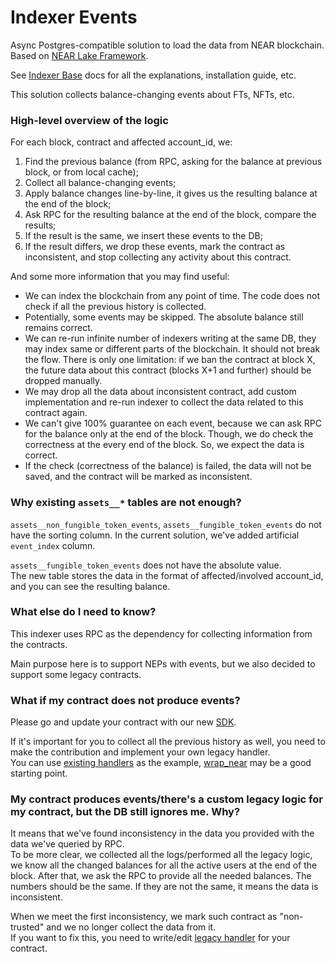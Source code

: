 # Indexer Events

Async Postgres-compatible solution to load the data from NEAR blockchain.
Based on [NEAR Lake Framework](https://github.com/near/near-lake-framework-rs).

See [Indexer Base](https://github.com/near/near-indexer-base#indexer-base) docs for all the explanations, installation guide, etc.

This solution collects balance-changing events about FTs, NFTs, etc.

### High-level overview of the logic

For each block, contract and affected account_id, we:
1. Find the previous balance (from RPC, asking for the balance at previous block, or from local cache);
2. Collect all balance-changing events;
3. Apply balance changes line-by-line, it gives us the resulting balance at the end of the block;
4. Ask RPC for the resulting balance at the end of the block, compare the results;
5. If the result is the same, we insert these events to the DB;
6. If the result differs, we drop these events, mark the contract as inconsistent, and stop collecting any activity about this contract.

And some more information that you may find useful:
- We can index the blockchain from any point of time. The code does not check if all the previous history is collected.
- Potentially, some events may be skipped. The absolute balance still remains correct.
- We can re-run infinite number of indexers writing at the same DB, they may index same or different parts of the blockchain. It should not break the flow. There is only one limitation: if we ban the contract at block X, the future data about this contract (blocks X+1 and further) should be dropped manually.
- We may drop all the data about inconsistent contract, add custom implementation and re-run indexer to collect the data related to this contract again.
- We can't give 100% guarantee on each event, because we can ask RPC for the balance only at the end of the block. Though, we do check the correctness at the every end of the block. So, we expect the data is correct.
- If the check (correctness of the balance) is failed, the data will not be saved, and the contract will be marked as inconsistent.


### Why existing `assets__*` tables are not enough?

`assets__non_fungible_token_events`, `assets__fungible_token_events` do not have the sorting column.
In the current solution, we've added artificial `event_index` column.

`assets__fungible_token_events` does not have the absolute value.  
The new table stores the data in the format of affected/involved account_id, and you can see the resulting balance.

### What else do I need to know?

This indexer uses RPC as the dependency for collecting information from the contracts.

Main purpose here is to support NEPs with events, but we also decided to support some legacy contracts.

### What if my contract does not produce events?

Please go and update your contract with our new [SDK](https://github.com/near/near-sdk-rs).

If it's important for you to collect all the previous history as well, you need to make the contribution and implement your own legacy handler.  
You can use [existing handlers](src/db_adapters/coin/legacy) as the example, [wrap_near](src/db_adapters/coin/legacy/wrap_near.rs) may be a good starting point.

### My contract produces events/there's a custom legacy logic for my contract, but the DB still ignores me. Why?

It means that we've found inconsistency in the data you provided with the data we've queried by RPC.  
To be more clear, we collected all the logs/performed all the legacy logic, we know all the changed balances for all the active users at the end of the block.
After that, we ask the RPC to provide all the needed balances.
The numbers should be the same.
If they are not the same, it means the data is inconsistent.

When we meet the first inconsistency, we mark such contract as "non-trusted" and we no longer collect the data from it.  
If you want to fix this, you need to write/edit [legacy handler](src/db_adapters/coin/legacy/DOC.md) for your contract.
